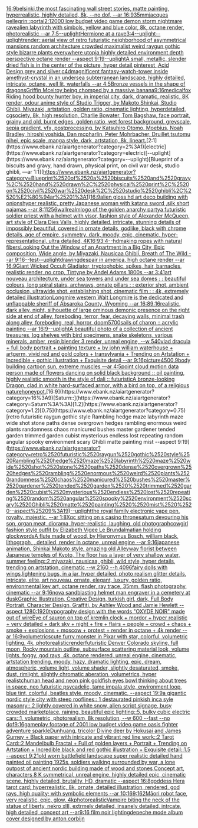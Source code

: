[16:9](https://www.ebank.nz/aiartgenerator?category=16%3A9)[belsinki,](https://www.ebank.nz/aiartgenerator?category=belsinki%2C)[the most fascinating wall street stories, matte painting, hyperrealistic, highly detailed, 8k, --no dof, --ar 16:9](https://www.ebank.nz/aiartgenerator?category=the%2520most%2520fascinating%2520wall%2520street%2520stories%2C%2520matte%2520painting%2C%2520hyperrealistic%2C%2520highly%2520detailed%2C%25208k%2C%2520--no%2520dof%2C%2520--ar%252016%3A9)[35mm](https://www.ebank.nz/aiartgenerator?category=35mm)[jacques pellegrin](https://www.ebank.nz/aiartgenerator?category=jacques%2520pellegrin)[::](https://www.ebank.nz/aiartgenerator?category=%3A%3A)[portal](https://www.ebank.nz/aiartgenerator?category=portal)[2:1](https://www.ebank.nz/aiartgenerator?category=2%3A1)[2000 low budget video game demon storm nightmare rave](https://www.ebank.nz/aiartgenerator?category=2000%2520low%2520budget%2520video%2520game%2520demon%2520storm%2520nightmare%2520rave)[alien labyrinth with simbols, yellow and blue color, 8k, octane render, photorealistic --ar 7:5](https://www.ebank.nz/aiartgenerator?category=alien%2520labyrinth%2520with%2520simbols%2C%2520yellow%2520and%2520blue%2520color%2C%25208k%2C%2520octane%2520render%2C%2520photorealistic%2520--ar%25207%3A5)[--uplight](https://www.ebank.nz/aiartgenerator?category=--uplight)[Hermione at a rave](https://www.ebank.nz/aiartgenerator?category=Hermione%2520at%2520a%2520rave)[3:4](https://www.ebank.nz/aiartgenerator?category=3%3A4)[--uplight](https://www.ebank.nz/aiartgenerator?category=--uplight)[--uplight](https://www.ebank.nz/aiartgenerator?category=--uplight)[render::](https://www.ebank.nz/aiartgenerator?category=render%3A%3A)[aerial view of retro futuristic neighborhood of asymmetrical mansions random architecture crowded maximalist weird raygun gothic style bizarre plants everywhere utopia highly detailed environment depth perspective octane render --aspect 9:19](https://www.ebank.nz/aiartgenerator?category=aerial%2520view%2520of%2520retro%2520futuristic%2520neighborhood%2520of%2520asymmetrical%2520mansions%2520random%2520architecture%2520crowded%2520maximalist%2520weird%2520raygun%2520gothic%2520style%2520bizarre%2520plants%2520everywhere%2520utopia%2520highly%2520detailed%2520environment%2520depth%2520perspective%2520octane%2520render%2520--aspect%25209%3A19)[--uplight](https://www.ebank.nz/aiartgenerator?category=--uplight)[A small, metallic, slender dried fish is in the center of the picture, hyper detail,pinterest ,Acid Design,grey and silver,c4d](https://www.ebank.nz/aiartgenerator?category=A%2520small%2C%2520metallic%2C%2520slender%2520dried%2520fish%2520is%2520in%2520the%2520center%2520of%2520the%2520picture%2C%2520hyper%2520detail%2Cpinterest%2520%2CAcid%2520Design%2Cgrey%2520and%2520silver%2Cc4d)[magnificent fantasy-watch-tower inside amethyst-crystal in an undersea subterranean landscape, highly detailed, intricate, octane, well lit, waterfalls --ar 4:5](https://www.ebank.nz/aiartgenerator?category=magnificent%2520fantasy-watch-tower%2520inside%2520amethyst-crystal%2520in%2520an%2520undersea%2520subterranean%2520landscape%2C%2520highly%2520detailed%2C%2520intricate%2C%2520octane%2C%2520well%2520lit%2C%2520waterfalls%2520--ar%25204%3A5)[Bronze vessels in the shape of dragons](https://www.ebank.nz/aiartgenerator?category=Bronze%2520vessels%2520in%2520the%2520shape%2520of%2520dragons)[Griffin Mcelroy being chomped by a massive banana](https://www.ebank.nz/aiartgenerator?category=Griffin%2520Mcelroy%2520being%2520chomped%2520by%2520a%2520massive%2520banana)[9:16](https://www.ebank.nz/aiartgenerator?category=9%3A16)[medical](https://www.ebank.nz/aiartgenerator?category=medical)[fox Riding hood bounty hunter boy, in imperial city, dark, dramatic, realistic, 8K render, odour anime style of Studio Trigger, by Makoto Shinkai, Studio Ghibli, Miyazaki, artstation, golden ratio, cinematic lighting, hyperdetailed, cgsociety, 8k, high resolution, Charlie Bowater, Tom Bagshaw, face portrait, grainy and old, burnt edges, golden ratio, wet forest background, greyscale, sepia gradient, vfx, postprocessing, by Katsuhiro Otomo, Moebius, Noah Bradley, hiroshi yoshida, Dan mcpharlin, Peter Mohrbacher, Druillet,tsutomu nihei, epic scale, manga style, dark, artstation, 8k, lineart.](https://www.ebank.nz/aiartgenerator?category=fox%2520Riding%2520hood%2520bounty%2520hunter%2520boy%2C%2520in%2520imperial%2520city%2C%2520dark%2C%2520dramatic%2C%2520realistic%2C%25208K%2520render%2C%2520odour%2520anime%2520style%2520of%2520Studio%2520Trigger%2C%2520by%2520Makoto%2520Shinkai%2C%2520Studio%2520Ghibli%2C%2520Miyazaki%2C%2520artstation%2C%2520golden%2520ratio%2C%2520cinematic%2520lighting%2C%2520hyperdetailed%2C%2520cgsociety%2C%25208k%2C%2520high%2520resolution%2C%2520Charlie%2520Bowater%2C%2520Tom%2520Bagshaw%2C%2520face%2520portrait%2C%2520grainy%2520and%2520old%2C%2520burnt%2520edges%2C%2520golden%2520ratio%2C%2520wet%2520forest%2520background%2C%2520greyscale%2C%2520sepia%2520gradient%2C%2520vfx%2C%2520postprocessing%2C%2520by%2520Katsuhiro%2520Otomo%2C%2520Moebius%2C%2520Noah%2520Bradley%2C%2520hiroshi%2520yoshida%2C%2520Dan%2520mcpharlin%2C%2520Peter%2520Mohrbacher%2C%2520Druillet%2Ctsutomu%2520nihei%2C%2520epic%2520scale%2C%2520manga%2520style%2C%2520dark%2C%2520artstation%2C%25208k%2C%2520lineart.)[2:1](https://www.ebank.nz/aiartgenerator?category=2%3A1)[electric](https://www.ebank.nz/aiartgenerator?category=electric)[--uplight](https://www.ebank.nz/aiartgenerator?category=--uplight)[Blueprint of a biscuits and gravy, hand drawn, physical print, on civil war desk, studio ghibli, —ar 1:1](https://www.ebank.nz/aiartgenerator?category=Blueprint%2520of%2520a%2520biscuits%2520and%2520gravy%2C%2520hand%2520drawn%2C%2520physical%2520print%2C%2520on%2520civil%2520war%2520desk%2C%2520studio%2520ghibli%2C%2520%E2%80%94ar%25201%3A1)[16:9](https://www.ebank.nz/aiartgenerator?category=16%3A9)[alien gloss hd art deco building with onions](https://www.ebank.nz/aiartgenerator?category=alien%2520gloss%2520hd%2520art%2520deco%2520building%2520with%2520onions)[hyper realistic, pretty Japanese woman with katana sword ,silk short pajamas --ar 8:11](https://www.ebank.nz/aiartgenerator?category=hyper%2520realistic%2C%2520pretty%2520Japanese%2520woman%2520with%2520katana%2520sword%2520%2Csilk%2520short%2520pajamas%2520--ar%25208%3A11)[256](https://www.ebank.nz/aiartgenerator?category=256)[wall](https://www.ebank.nz/aiartgenerator?category=wall)[realm](https://www.ebank.nz/aiartgenerator?category=realm)[logo of the golden anarchy party](https://www.ebank.nz/aiartgenerator?category=logo%2520of%2520the%2520golden%2520anarchy%2520party)[a futuristic soldier priest with a helmet with visor, fashion style of Alexander McQueen, art style of Clara Dies Valls, highly detailed, intricate, stunning details of impossibly beautiful, covered in ornate details, godlike, black with chrome details, age of empire, symmetry, dark, moody, epic, cinematic, hyper-representational, ultra detailed, 4K](https://www.ebank.nz/aiartgenerator?category=a%2520futuristic%2520soldier%2520priest%2520with%2520a%2520helmet%2520with%2520visor%2C%2520fashion%2520style%2520of%2520Alexander%2520McQueen%2C%2520art%2520style%2520of%2520Clara%2520Dies%2520Valls%2C%2520highly%2520detailed%2C%2520intricate%2C%2520stunning%2520details%2520of%2520impossibly%2520beautiful%2C%2520covered%2520in%2520ornate%2520details%2C%2520godlike%2C%2520black%2520with%2520chrome%2520details%2C%2520age%2520of%2520empire%2C%2520symmetry%2C%2520dark%2C%2520moody%2C%2520epic%2C%2520cinematic%2C%2520hyper-representational%2C%2520ultra%2520detailed%2C%25204K)[16:9](https://www.ebank.nz/aiartgenerator?category=16%3A9)[3:4](https://www.ebank.nz/aiartgenerator?category=3%3A4)[--hd](https://www.ebank.nz/aiartgenerator?category=--hd)[making ropes with natural fibers](https://www.ebank.nz/aiartgenerator?category=making%2520ropes%2520with%2520natural%2520fibers)[Looking Out the Window of an Apartment in a Big City, Epic composition, Wide angle, by Miyazaki, Nausicaa Ghibli, Breath of The Wild --ar 9:16](https://www.ebank.nz/aiartgenerator?category=Looking%2520Out%2520the%2520Window%2520of%2520an%2520Apartment%2520in%2520a%2520Big%2520City%2C%2520Epic%2520composition%2C%2520Wide%2520angle%2C%2520by%2520Miyazaki%2C%2520Nausicaa%2520Ghibli%2C%2520Breath%2520of%2520The%2520Wild%2520--ar%25209%3A16)[--test](https://www.ebank.nz/aiartgenerator?category=--test)[--uplight](https://www.ebank.nz/aiartgenerator?category=--uplight)[drawing](https://www.ebank.nz/aiartgenerator?category=drawing)[despair in america, high octane render --ar 16:9](https://www.ebank.nz/aiartgenerator?category=despair%2520in%2520america%2C%2520high%2520octane%2520render%2520--ar%252016%3A9)[Giant Wicked Occult Gladiator, tryptophobic, spikes, hair, barnacles, realistic render, no crop, Tintype by Andel Adams 1800s --ar 3:4](https://www.ebank.nz/aiartgenerator?category=Giant%2520Wicked%2520Occult%2520Gladiator%2C%2520tryptophobic%2C%2520spikes%2C%2520hair%2C%2520barnacles%2C%2520realistic%2520render%2C%2520no%2520crop%2C%2520Tintype%2520by%2520Andel%2520Adams%25201800s%2520--ar%25203%3A4)[1](https://www.ebank.nz/aiartgenerator?category=1)[art nouveau architecture, under sea towers and under sea domes : : beautiful colours, long spiral stairs, archways, ornate pillars : : exterior shot, ambient occlusion, ultrawide shot, establishing shot, cinematic film : : 4k, extremely detailed illustration](https://www.ebank.nz/aiartgenerator?category=art%2520nouveau%2520architecture%2C%2520under%2520sea%2520towers%2520and%2520under%2520sea%2520domes%2520%3A%2520%3A%2520beautiful%2520colours%2C%2520long%2520spiral%2520stairs%2C%2520archways%2C%2520ornate%2520pillars%2520%3A%2520%3A%2520exterior%2520shot%2C%2520ambient%2520occlusion%2C%2520ultrawide%2520shot%2C%2520establishing%2520shot%2C%2520cinematic%2520film%2520%3A%2520%3A%25204k%2C%2520extremely%2520detailed%2520illustration)[Longmire western Walt Longmire is the dedicated and unflappable sheriff of Absaroka County, Wyoming --ar 16:8](https://www.ebank.nz/aiartgenerator?category=Longmire%2520western%2520Walt%2520Longmire%2520is%2520the%2520dedicated%2520and%2520unflappable%2520sheriff%2520of%2520Absaroka%2520County%2C%2520Wyoming%2520--ar%252016%3A8)[9:16](https://www.ebank.nz/aiartgenerator?category=9%3A16)[realistic, dark alley, night, silhouette of large ominous demonic presence on the right side at end of alley, foreboding, terror, fear, decaying walls, minimal trash along alley, foreboding, real, horror, doom](https://www.ebank.nz/aiartgenerator?category=realistic%2C%2520dark%2520alley%2C%2520night%2C%2520silhouette%2520of%2520large%2520ominous%2520demonic%2520presence%2520on%2520the%2520right%2520side%2520at%2520end%2520of%2520alley%2C%2520foreboding%2C%2520terror%2C%2520fear%2C%2520decaying%2520walls%2C%2520minimal%2520trash%2520along%2520alley%2C%2520foreboding%2C%2520real%2C%2520horror%2C%2520doom)[5700](https://www.ebank.nz/aiartgenerator?category=5700)[sails of charon :: acrylic painting --ar 16:9](https://www.ebank.nz/aiartgenerator?category=sails%2520of%2520charon%2520%3A%3A%2520acrylic%2520painting%2520--ar%252016%3A9)[--uplight](https://www.ebank.nz/aiartgenerator?category=--uplight)[A beautiful photo of a collection of ancient treasures, log shelves with bird specimens, snake skeletons, various minerals, amber, resin,blender 3 render, unreal engine, --w 540](https://www.ebank.nz/aiartgenerator?category=A%2520beautiful%2520photo%2520of%2520a%2520collection%2520of%2520ancient%2520treasures%2C%2520log%2520shelves%2520with%2520bird%2520specimens%2C%2520snake%2520skeletons%2C%2520various%2520minerals%2C%2520amber%2C%2520resin%2Cblender%25203%2520render%2C%2520unreal%2520engine%2C%2520--w%2520540)[vlad dracula + full body portrait + painting texture + by john william waterhouse + artgerm, vivid red and gold colors + transylvania + Trending on Artstation + Incredible + gothic illustration + Exquisite detail --ar 9:16](https://www.ebank.nz/aiartgenerator?category=vlad%2520dracula%2520%2B%2520full%2520body%2520portrait%2520%2B%2520painting%2520texture%2520%2B%2520by%2520john%2520william%2520waterhouse%2520%2B%2520artgerm%2C%2520vivid%2520red%2520and%2520gold%2520colors%2520%2B%2520transylvania%2520%2B%2520Trending%2520on%2520Artstation%2520%2B%2520Incredible%2520%2B%2520gothic%2520illustration%2520%2B%2520Exquisite%2520detail%2520--ar%25209%3A16)[picture](https://www.ebank.nz/aiartgenerator?category=picture)[450](https://www.ebank.nz/aiartgenerator?category=450)[0.9](https://www.ebank.nz/aiartgenerator?category=0.9)[body building cartoon sun, extreme muscles —ar 4:5](https://www.ebank.nz/aiartgenerator?category=body%2520building%2520cartoon%2520sun%2C%2520extreme%2520muscles%2520%E2%80%94ar%25204%3A5)[point cloud motion data person made of flowers dancing on solid black background :: oil painting, highly realistic smooth in the style of dali :: futuristic](https://www.ebank.nz/aiartgenerator?category=point%2520cloud%2520motion%2520data%2520person%2520made%2520of%2520flowers%2520dancing%2520on%2520solid%2520black%2520background%2520%3A%3A%2520oil%2520painting%2C%2520highly%2520realistic%2520smooth%2520in%2520the%2520style%2520of%2520dali%2520%3A%3A%2520futuristic)[A bronze-looking Dragon, clad in white hard-surfaced armor, with a bird on top, of a religious nature](https://www.ebank.nz/aiartgenerator?category=A%2520bronze-looking%2520Dragon%2C%2520clad%2520in%2520white%2520hard-surfaced%2520armor%2C%2520with%2520a%2520bird%2520on%2520top%2C%2520of%2520a%2520religious%2520nature)[honeypot.](https://www.ebank.nz/aiartgenerator?category=honeypot.)[16:9](https://www.ebank.nz/aiartgenerator?category=16%3A9)[Saturn::](https://www.ebank.nz/aiartgenerator?category=Saturn%3A%3A)[1.2](https://www.ebank.nz/aiartgenerator?category=1.2)[0.75](https://www.ebank.nz/aiartgenerator?category=0.75)[retro futuristic raygun gothic style Rambling hedge maze labyrinth maze wide shot stone paths dense overgrown hedges rambling enormous weird plants randomness chaos manicured bushes master gardener tended garden  trimmed garden cubist mysterious endless lost repeating random angular spooky environment scary Ghibli matte painting  mist  --aspect 9:19](https://www.ebank.nz/aiartgenerator?category=retro%2520futuristic%2520raygun%2520gothic%2520style%2520Rambling%2520hedge%2520maze%2520labyrinth%2520maze%2520wide%2520shot%2520stone%2520paths%2520dense%2520overgrown%2520hedges%2520rambling%2520enormous%2520weird%2520plants%2520randomness%2520chaos%2520manicured%2520bushes%2520master%2520gardener%2520tended%2520garden%2520%2520trimmed%2520garden%2520cubist%2520mysterious%2520endless%2520lost%2520repeating%2520random%2520angular%2520spooky%2520environment%2520scary%2520Ghibli%2520matte%2520painting%2520%2520mist%2520%2520--aspect%25209%3A19)[--uplight](https://www.ebank.nz/aiartgenerator?category=--uplight)[the royal family electronic vape pen. royalty. majestic. --ar 1:8](https://www.ebank.nz/aiartgenerator?category=the%2520royal%2520family%2520electronic%2520vape%2520pen.%2520royalty.%2520majestic.%2520--ar%25201%3A8)[Xqc sitting on s casino throne](https://www.ebank.nz/aiartgenerator?category=Xqc%2520sitting%2520on%2520s%2520casino%2520throne)[saturn devouring his son, organ meat, diorama, hyper-realistic, laughing, old photograph](https://www.ebank.nz/aiartgenerator?category=saturn%2520devouring%2520his%2520son%2C%2520organ%2520meat%2C%2520diorama%2C%2520hyper-realistic%2C%2520laughing%2C%2520old%2520photograph)[cowgirl fashion style outfit by Elizabeth Vigee Le Brun](https://www.ebank.nz/aiartgenerator?category=cowgirl%2520fashion%2520style%2520outfit%2520by%2520Elizabeth%2520Vigee%2520Le%2520Brun)[dalmatian holding glock](https://www.ebank.nz/aiartgenerator?category=dalmatian%2520holding%2520glock)[words](https://www.ebank.nz/aiartgenerator?category=words)[A flute made of wood, by Hieronymus Bosch, william black, lithograph, , detailed, render in octane, unreal engine --ar 9:16](https://www.ebank.nz/aiartgenerator?category=A%2520flute%2520made%2520of%2520wood%2C%2520by%2520Hieronymus%2520Bosch%2C%2520william%2520black%2C%2520lithograph%2C%2520%2C%2520detailed%2C%2520render%2520in%2520octane%2C%2520unreal%2520engine%2520--ar%25209%3A16)[japanese animation, Shinkai Makoto style, amazing old Alleyway florist between Japanese temples of Kyoto, The floor has a layer of very shallow water, summer feeling::2  miyazaki, nausicaa, ghibli, wild style, hyper details, trending on artstation, cinematic --w 2160  --h 4096](https://www.ebank.nz/aiartgenerator?category=japanese%2520animation%2C%2520Shinkai%2520Makoto%2520style%2C%2520amazing%2520old%2520Alleyway%2520florist%2520between%2520Japanese%2520temples%2520of%2520Kyoto%2C%2520The%2520floor%2520has%2520a%2520layer%2520of%2520very%2520shallow%2520water%2C%2520summer%2520feeling%3A%3A2%2520%2520miyazaki%2C%2520nausicaa%2C%2520ghibli%2C%2520wild%2520style%2C%2520hyper%2520details%2C%2520trending%2520on%2520artstation%2C%2520cinematic%2520--w%25202160%2520%2520--h%25204096)[fairy dolls with wings,lightening bugs, in a jar,  hyper detailed, photo realism glitter details, intricate, elite, art nouveau, ornate, elegant, luxury, golden ratio, environmental key art, octane render, ray trace, 35mm, flash photography, cinematic --ar 9:16](https://www.ebank.nz/aiartgenerator?category=fairy%2520dolls%2520with%2520wings%2Clightening%2520bugs%2C%2520in%2520a%2520jar%2C%2520%2520hyper%2520detailed%2C%2520photo%2520realism%2520glitter%2520details%2C%2520intricate%2C%2520elite%2C%2520art%2520nouveau%2C%2520ornate%2C%2520elegant%2C%2520luxury%2C%2520golden%2520ratio%2C%2520environmental%2520key%2520art%2C%2520octane%2520render%2C%2520ray%2520trace%2C%252035mm%2C%2520flash%2520photography%2C%2520cinematic%2520--ar%25209%3A16)[nova sandblasting helmet man engraver in a cemetery at dusk](https://www.ebank.nz/aiartgenerator?category=nova%2520sandblasting%2520helmet%2520man%2520engraver%2520in%2520a%2520cemetery%2520at%2520dusk)[Graphic Illustration, Creative Design, turkish girl, dark, Full Body Portrait, Character Design, Graffiti, by Ashley Wood and Jamie Hewlett --aspect 1280:1920](https://www.ebank.nz/aiartgenerator?category=Graphic%2520Illustration%2C%2520Creative%2520Design%2C%2520turkish%2520girl%2C%2520dark%2C%2520Full%2520Body%2520Portrait%2C%2520Character%2520Design%2C%2520Graffiti%2C%2520by%2520Ashley%2520Wood%2520and%2520Jamie%2520Hewlett%2520--aspect%25201280%3A1920)[typography design with the words "OXYDE NOIR" made out of wire](https://www.ebank.nz/aiartgenerator?category=typography%2520design%2520with%2520the%2520words%2520%22OXYDE%2520NOIR%22%2520made%2520out%2520of%2520wire)[Eye of sauron on top of kremlin clock + mordor + hyper realistic + very detailed + dark sky + night + fire + flairs + people + crowd + chaos + smoke + explosions + moscow + protest + render in octane + 4k render --ar 16:9](https://www.ebank.nz/aiartgenerator?category=Eye%2520of%2520sauron%2520on%2520top%2520of%2520kremlin%2520clock%2520%2B%2520mordor%2520%2B%2520hyper%2520realistic%2520%2B%2520very%2520detailed%2520%2B%2520dark%2520sky%2520%2B%2520night%2520%2B%2520fire%2520%2B%2520flairs%2520%2B%2520people%2520%2B%2520crowd%2520%2B%2520chaos%2520%2B%2520smoke%2520%2B%2520explosions%2520%2B%2520moscow%2520%2B%2520protest%2520%2B%2520render%2520in%2520octane%2520%2B%25204k%2520render%2520--ar%252016%3A9)[volumetrics](https://www.ebank.nz/aiartgenerator?category=volumetrics)[cute furry monster in Pixar with star, colorful, volumetric lighting, 4k, photorealistic](https://www.ebank.nz/aiartgenerator?category=cute%2520furry%2520monster%2520in%2520Pixar%2520with%2520star%2C%2520colorful%2C%2520volumetric%2520lighting%2C%25204k%2C%2520photorealistic)[render](https://www.ebank.nz/aiartgenerator?category=render)[futuristic Denver Colorado skyline, full moon, Rocky mountain outline, subsurface scattering material look, volume lights, foggy, god rays, 4k, octane rendered, unreal engine, cinematic, artstation trending, moody, hazy, dramatic lighting, epic, dream, atmospheric, volume light, volume shader, slightly desaturated, smoke, dust, rimlight, slightly chromatic aberation, volumetrics, hyper realistc](https://www.ebank.nz/aiartgenerator?category=futuristic%2520Denver%2520Colorado%2520skyline%2C%2520full%2520moon%2C%2520Rocky%2520mountain%2520outline%2C%2520subsurface%2520scattering%2520material%2520look%2C%2520volume%2520lights%2C%2520foggy%2C%2520god%2520rays%2C%25204k%2C%2520octane%2520rendered%2C%2520unreal%2520engine%2C%2520cinematic%2C%2520artstation%2520trending%2C%2520moody%2C%2520hazy%2C%2520dramatic%2520lighting%2C%2520epic%2C%2520dream%2C%2520atmospheric%2C%2520volume%2520light%2C%2520volume%2520shader%2C%2520slightly%2520desaturated%2C%2520smoke%2C%2520dust%2C%2520rimlight%2C%2520slightly%2520chromatic%2520aberation%2C%2520volumetrics%2C%2520hyper%2520realistc)[human head and neon pink goldfish eyes bowl thinking about trees in space, neo futuristic psycadelic, tame impala style, environment loop, blue tint, colorful, beatles style, moody, cinematic, --aspect 19:9](https://www.ebank.nz/aiartgenerator?category=human%2520head%2520and%2520neon%2520pink%2520goldfish%2520eyes%2520bowl%2520thinking%2520about%2520trees%2520in%2520space%2C%2520neo%2520futuristic%2520psycadelic%2C%2520tame%2520impala%2520style%2C%2520environment%2520loop%2C%2520blue%2520tint%2C%2520colorful%2C%2520beatles%2520style%2C%2520moody%2C%2520cinematic%2C%2520--aspect%252019%3A9)[a gigantic nordic style  city with steep rooflines:: 1 destaurated pinkish inca syle masonry:: 2 lightly covered in white snow, alien script signage, busy crowded marketplace, raining, beautiful epic lighting::5, bulky cubic electric cars::1, volumetric, photorealism, 8k resolution, --w 600 --fast --no dof](https://www.ebank.nz/aiartgenerator?category=a%2520gigantic%2520nordic%2520style%2520%2520city%2520with%2520steep%2520rooflines%3A%3A%25201%2520destaurated%2520pinkish%2520inca%2520syle%2520masonry%3A%3A%25202%2520lightly%2520covered%2520in%2520white%2520snow%2C%2520alien%2520script%2520signage%2C%2520busy%2520crowded%2520marketplace%2C%2520raining%2C%2520beautiful%2520epic%2520lighting%3A%3A5%2C%2520bulky%2520cubic%2520electric%2520cars%3A%3A1%2C%2520volumetric%2C%2520photorealism%2C%25208k%2520resolution%2C%2520--w%2520600%2520--fast%2520--no%2520dof)[9:16](https://www.ebank.nz/aiartgenerator?category=9%3A16)[gameplay footage of 2001 low budget video game oasis fighter adventure sparkle](https://www.ebank.nz/aiartgenerator?category=gameplay%2520footage%2520of%25202001%2520low%2520budget%2520video%2520game%2520oasis%2520fighter%2520adventure%2520sparkle)[Dunhuang, tricolor Divine deer by Hokusai and James Gurney + Black paper with intricate and vibrant red line work::2 Tarot Card::2 Mandelbulb Fractal + Full of golden layers + Portrait + Trending on Artstation + Incredible black and red gothic illustration + Exquisite detail::1.5 --aspect 9:21](https://www.ebank.nz/aiartgenerator?category=Dunhuang%2C%2520tricolor%2520Divine%2520deer%2520by%2520Hokusai%2520and%2520James%2520Gurney%2520%2B%2520Black%2520paper%2520with%2520intricate%2520and%2520vibrant%2520red%2520line%2520work%3A%3A2%2520Tarot%2520Card%3A%3A2%2520Mandelbulb%2520Fractal%2520%2B%2520Full%2520of%2520golden%2520layers%2520%2B%2520Portrait%2520%2B%2520Trending%2520on%2520Artstation%2520%2B%2520Incredible%2520black%2520and%2520red%2520gothic%2520illustration%2520%2B%2520Exquisite%2520detail%3A%3A1.5%2520--aspect%25209%3A21)[old worn battlefield landscape super realistic detailed hand painted oil painting 1925s, soldiers walking surrounded by war, a lone outpost of ancient nordic building made of wood and stones Concept art, characters 8 K symmetrical, unreal engine, highly detailed  epic, cinematic scene, highly detailed,  brutality, HD, dramatic --aspect 16:8](https://www.ebank.nz/aiartgenerator?category=old%2520worn%2520battlefield%2520landscape%2520super%2520realistic%2520detailed%2520hand%2520painted%2520oil%2520painting%25201925s%2C%2520soldiers%2520walking%2520surrounded%2520by%2520war%2C%2520a%2520lone%2520outpost%2520of%2520ancient%2520nordic%2520building%2520made%2520of%2520wood%2520and%2520stones%2520Concept%2520art%2C%2520characters%25208%2520K%2520symmetrical%2C%2520unreal%2520engine%2C%2520highly%2520detailed%2520%2520epic%2C%2520cinematic%2520scene%2C%2520highly%2520detailed%2C%2520%2520brutality%2C%2520HD%2C%2520dramatic%2520--aspect%252016%3A8)[goddess Hera tarot card; hyperrealistic, 8k, ornate, detailed illustration, rendered, god rays, high quality; with symbolic elements --ar 10:16](https://www.ebank.nz/aiartgenerator?category=goddess%2520Hera%2520tarot%2520card%3B%2520hyperrealistic%2C%25208k%2C%2520ornate%2C%2520detailed%2520illustration%2C%2520rendered%2C%2520god%2520rays%2C%2520high%2520quality%3B%2520with%2520symbolic%2520elements%2520--ar%252010%3A16)[9:16](https://www.ebank.nz/aiartgenerator?category=9%3A16)[2](https://www.ebank.nz/aiartgenerator?category=2)[Māori robot face, very realistic, epic, glow, 4k](https://www.ebank.nz/aiartgenerator?category=M%C4%81ori%2520robot%2520face%2C%2520very%2520realistic%2C%2520epic%2C%2520glow%2C%25204k)[photorealistic](https://www.ebank.nz/aiartgenerator?category=photorealistic)[Vampire biting the neck of the statue of liberty, nekro xIII, extrmely detailed, insanely detailed, intrcate, high detailed, concept art,--ar9:16 film noir lighting](https://www.ebank.nz/aiartgenerator?category=Vampire%2520biting%2520the%2520neck%2520of%2520the%2520statue%2520of%2520liberty%2C%2520nekro%2520xIII%2C%2520extrmely%2520detailed%2C%2520insanely%2520detailed%2C%2520intrcate%2C%2520high%2520detailed%2C%2520concept%2520art%2C--ar9%3A16%2520film%2520noir%2520lighting)[depeche mode album cover designed by anton corbijn](https://www.ebank.nz/aiartgenerator?category=depeche%2520mode%2520album%2520cover%2520designed%2520by%2520anton%2520corbijn)